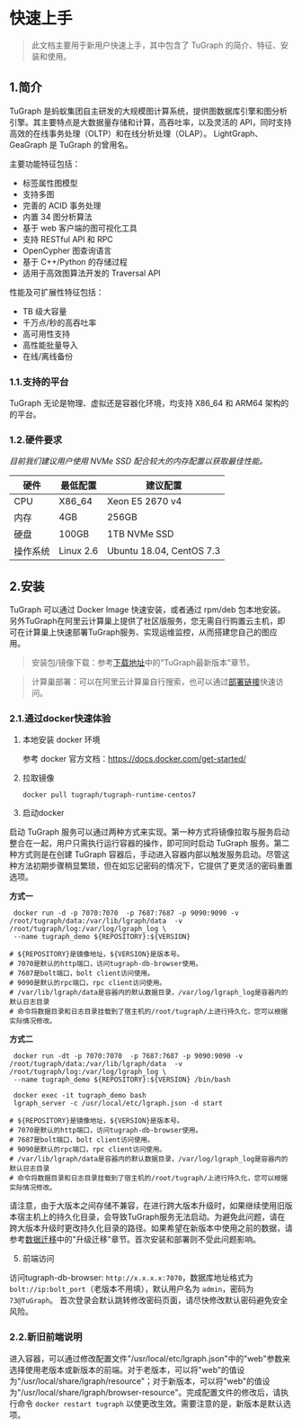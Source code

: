 # 快速上手

> 此文档主要用于新用户快速上手，其中包含了 TuGraph 的简介、特征、安装和使用。

## 1.简介

TuGraph 是蚂蚁集团自主研发的大规模图计算系统，提供图数据库引擎和图分析引擎。其主要特点是大数据量存储和计算，高吞吐率，以及灵活的 API，同时支持高效的在线事务处理（OLTP）和在线分析处理（OLAP）。 LightGraph、GeaGraph 是 TuGraph 的曾用名。

主要功能特征包括：

- 标签属性图模型
- 支持多图
- 完善的 ACID 事务处理
- 内置 34 图分析算法
- 基于 web 客户端的图可视化工具
- 支持 RESTful API 和 RPC
- OpenCypher 图查询语言
- 基于 C++/Python 的存储过程
- 适用于高效图算法开发的 Traversal API

性能及可扩展性特征包括：

- TB 级大容量
- 千万点/秒的高吞吐率
- 高可用性支持
- 高性能批量导入
- 在线/离线备份


### 1.1.支持的平台

TuGraph 无论是物理、虚拟还是容器化环境，均支持 X86_64 和 ARM64 架构的的平台。

### 1.2.硬件要求

_目前我们建议用户使用 NVMe SSD 配合较大的内存配置以获取最佳性能。_

| 硬件   | 最低配置      | 建议配置                     |
|------|-----------|--------------------------|
| CPU  | X86_64    | Xeon E5 2670 v4          |
| 内存   | 4GB       | 256GB                    |
| 硬盘   | 100GB     | 1TB NVMe SSD             |
| 操作系统 | Linux 2.6 | Ubuntu 18.04, CentOS 7.3 |

## 2.安装

TuGraph 可以通过 Docker Image 快速安装，或者通过 rpm/deb 包本地安装。另外TuGraph在阿里云计算巢上提供了社区版服务，您无需自行购置云主机，即可在计算巢上快速部署TuGraph服务、实现运维监控，从而搭建您自己的图应用。

> 安装包/镜像下载：参考[下载地址](../1.guide.md)中的“TuGraph最新版本”章节。

> 计算巢部署：可以在阿里云计算巢自行搜索，也可以通过[部署链接]( ../5.installation&running/5.cloud-deployment.md )快速访问。

### 2.1.通过docker快速体验

1. 本地安装 docker 环境

   参考 docker 官方文档：https://docs.docker.com/get-started/

2. 拉取镜像
   ```shell
   docker pull tugraph/tugraph-runtime-centos7
   ```

3. 启动docker

启动 TuGraph 服务可以通过两种方式来实现。第一种方式将镜像拉取与服务启动整合在一起，用户只需执行运行容器的操作，即可同时启动 TuGraph 服务。第二种方式则是在创建 TuGraph 容器后，手动进入容器内部以触发服务启动。尽管这种方法初期步骤稍显繁琐，但在如忘记密码的情况下，它提供了更灵活的密码重置选项。

**方式一**

   ```shell
    docker run -d -p 7070:7070  -p 7687:7687 -p 9090:9090 -v /root/tugraph/data:/var/lib/lgraph/data  -v /root/tugraph/log:/var/log/lgraph_log \
    --name tugraph_demo ${REPOSITORY}:${VERSION}
   
   # ${REPOSITORY}是镜像地址，${VERSION}是版本号。
   # 7070是默认的http端口，访问tugraph-db-browser使用。   
   # 7687是bolt端口，bolt client访问使用。
   # 9090是默认的rpc端口，rpc client访问使用。
   # /var/lib/lgraph/data是容器内的默认数据目录，/var/log/lgraph_log是容器内的默认日志目录
   # 命令将数据目录和日志目录挂载到了宿主机的/root/tugraph/上进行持久化，您可以根据实际情况修改。
   ```

**方式二**

   ```shell
    docker run -dt -p 7070:7070  -p 7687:7687 -p 9090:9090 -v /root/tugraph/data:/var/lib/lgraph/data  -v /root/tugraph/log:/var/log/lgraph_log \
    --name tugraph_demo ${REPOSITORY}:${VERSION} /bin/bash
    
    docker exec -it tugraph_demo bash
    lgraph_server -c /usr/local/etc/lgraph.json -d start
    
   # ${REPOSITORY}是镜像地址，${VERSION}是版本号。
   # 7070是默认的http端口，访问tugraph-db-browser使用。   
   # 7687是bolt端口，bolt client访问使用。
   # 9090是默认的rpc端口，rpc client访问使用。
   # /var/lib/lgraph/data是容器内的默认数据目录，/var/log/lgraph_log是容器内的默认日志目录
   # 命令将数据目录和日志目录挂载到了宿主机的/root/tugraph/上进行持久化，您可以根据实际情况修改。
   ```
请注意，由于大版本之间存储不兼容，在进行跨大版本升级时，如果继续使用旧版本宿主机上的持久化目录，会导致TuGraph服务无法启动。为避免此问题，请在跨大版本升级时更改持久化目录的路径。如果希望在新版本中使用之前的数据，请参考[数据迁移](../13.best-practices/3.data_migration.md)中的"升级迁移"章节。首次安装和部署则不受此问题影响。

5. 前端访问

访问tugraph-db-browser: `http://x.x.x.x:7070`，数据库地址格式为 `bolt://ip:bolt_port`（老版本不用填），默认用户名为 `admin`，密码为 `73@TuGraph`。
首次登录会默认跳转修改密码页面，请尽快修改默认密码避免安全风险。   

### 2.2.新旧前端说明
进入容器，可以通过修改配置文件"/usr/local/etc/lgraph.json"中的"web"参数来选择使用老版本或新版本的前端。对于老版本，可以将"web"的值设为"/usr/local/share/lgraph/resource"；对于新版本，可以将"web"的值设为"/usr/local/share/lgraph/browser-resource"。完成配置文件的修改后，请执行命令 `docker restart tugraph` 以使更改生效。需要注意的是，新版本是默认选项。

